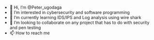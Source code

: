 - 👋 Hi, I’m @Peter_ugodaga
- 👀 I’m interested in cybersecurity and software programming   
- 🌱 I’m currently learning IDS/IPS and Log analysis using wire shark
- 💞️ I’m looking to collaborate on any project that has to do with security and pen testing
- 📫 How to reach me 

<!---
Primeosie24/Primeosie24 is a ✨ special ✨ repository because its `README.md` (this file) appears on your GitHub profile.
You can click the Preview link to take a look at your changes.
--->
